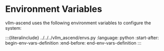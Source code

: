 # Environment Variables

vllm-ascend uses the following environment variables to configure the system:

:::{literalinclude} ../../../vllm_ascend/envs.py
:language: python
:start-after: begin-env-vars-definition
:end-before: end-env-vars-definition
:::
